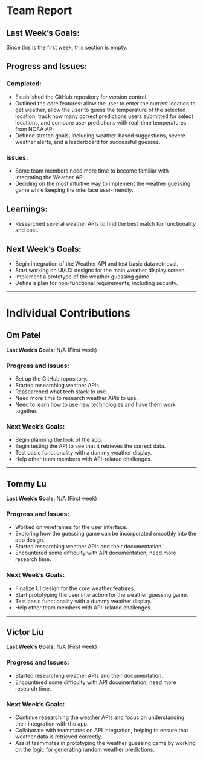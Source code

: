 # Team Report

## Last Week’s Goals:
Since this is the first week, this section is empty.

## Progress and Issues:

### Completed:
- Established the GitHub repository for version control.
- Outlined the core features: allow the user to enter the current location to get weather, allow the user to guess the temperature of the selected location, track how many correct predictions users submitted for select locations, and compare user predictions with real-time temperatures from NOAA API
- Defined stretch goals, including weather-based suggestions, severe weather alerts, and a leaderboard for successful guesses.

### Issues:
- Some team members need more time to become familiar with integrating the Weather API.
- Deciding on the most intuitive way to implement the weather guessing game while keeping the interface user-friendly.

## Learnings:
- Researched several weather APIs to find the best match for functionality and cost.

## Next Week’s Goals:
- Begin integration of the Weather API and test basic data retrieval.
- Start working on UI/UX designs for the main weather display screen.
- Implement a prototype of the weather guessing game.
- Define a plan for non-functional requirements, including security.

---

# Individual Contributions

## Om Patel
**Last Week’s Goals:** N/A (First week)

### Progress and Issues:
- Set up the GitHub repository.
- Started researching weather APIs.
- Reasearched what tech stack to use.
- Need more time to research weather APIs to use.
- Need to learn how to use new technologies and have them work together.

### Next Week’s Goals:
- Begin planning the look of the app.
- Begin testing the API to see that it retrieves the correct data.
- Test basic functionality with a dummy weather display.
- Help other team members with API-related challenges.

---

## Tommy Lu
**Last Week’s Goals:** N/A (First week)

### Progress and Issues:
- Worked on wireframes for the user interface.
- Exploring how the guessing game can be incorporated smoothly into the app design.
- Started researching weather APIs and their documentation.
- Encountered some difficulty with API documentation; need more research time.

### Next Week’s Goals:
- Finalize UI design for the core weather features.
- Start prototyping the user interaction for the weather guessing game.
- Test basic functionality with a dummy weather display.
- Help other team members with API-related challenges.

---

## Victor Liu
**Last Week’s Goals:** N/A (First week)

### Progress and Issues:
- Started researching weather APIs and their documentation.
- Encountered some difficulty with API documentation; need more research time.

### Next Week’s Goals:
- Continue researching the weather APIs and focus on understanding their integration with the app.
- Collaborate with teammates on API integration, helping to ensure that weather data is retrieved correctly.
- Assist teammates in prototyping the weather guessing game by working on the logic for generating random weather predictions.
